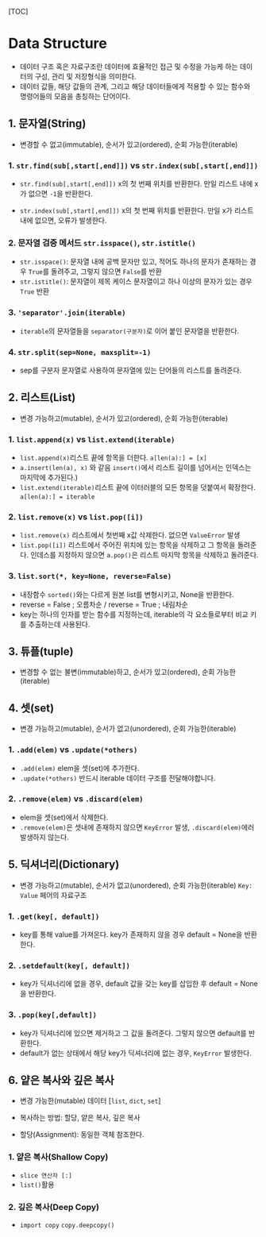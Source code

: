 [TOC]

# Data Structure

- 데이터 구조 혹은 자료구조란 데이터에 효율적인 접근 및 수정을 가능케 하는 데이터의 구성, 관리 및 저장형식을 의미한다.
- 데이터 값들, 해당 값들의 관계, 그리고 해당 데이터들에게 적용할 수 있는 함수와 명령어들의 모음을 총칭하는 단어이다.

## 1. 문자열(String)

- 변경할 수 없고(immutable), 순서가 있고(ordered), 순회 가능한(iterable)

### 1. `str.find(sub[,start[,end]])` vs `str.index(sub[,start[,end]])`

-  `str.find(sub[,start[,end]])` x의 첫 번째 위치를 반환한다. 만일 리스트 내에 x가 없으면 `-1`을 반환한다. 

- `str.index(sub[,start[,end]])` x의 첫 번째 위치를 반환한다. 만일 x가 리스트 내에 없으면, 오류가 발생한다.

### 2. 문자열 검증 메서드 `str.isspace()`, `str.istitle()`

- `str.isspace()`: 문자열 내에 공백 문자만 있고, 적어도 하나의 문자가 존재하는 경우 `True`를 돌려주고, 그렇지 않으면 `False`를 반환
-  `str.istitle()`: 문자열이 제목 케이스 문자열이고 하나 이상의 문자가 있는 경우 `True` 반환

### 3. `'separator'.join(iterable)`

- `iterable`의 문자열들을 `separator(구분자)`로 이어 붙인 문자열을 반환한다. 

### 4. `str.split(sep=None, maxsplit=-1)` 

- sep를 구분자 문자열로 사용하여 문자열에 있는 단어들의 리스트를 돌려준다.



## 2. 리스트(List)

- 변경 가능하고(mutable), 순서가 있고(ordered),  순회 가능한(iterable)

### 1. `list.append(x)` vs `list.extend(iterable)`

-  `list.append(x)`리스트 끝에 항목을 더한다. `a[len(a):] = [x]`
  - `a.insert(len(a), x)` 와 같음 `insert()`에서 리스트 길이를 넘어서는 인덱스는 마지막에 추가된다.)
-  `list.extend(iterable)`리스트 끝에 이터러블의 모든 항목을 덧붙여서 확장한다. `a[len(a):] = iterable`

### 2. `list.remove(x)` vs `list.pop([i])`

- `list.remove(x)` 리스트에서 첫번째 x값 삭제한다. 없으면 `ValueError` 발생
-  `list.pop([i])` 리스트에서 주어진 위치에 있는 항목을 삭제하고 그 항목을 돌려준다. 인데스를 지정하지 않으면 `a.pop()`은 리스트 마지막 항목을 삭제하고 돌려준다.

### 3. `list.sort(*, key=None, reverse=False)`

- 내장함수 `sorted()`와는 다르게 원본 list를 변형시키고, None을 반환한다.
- reverse = False ; 오름차순 / reverse = True ; 내림차순
- key는 하나의 인자를 받는 함수를 지정하는데, iterable의 각 요소들로부터 비교 키를 추출하는데 사용된다. 

## 3. 튜플(tuple)

- 변경할 수 없는 불변(immutable)하고, 순서가 있고(ordered), 순회 가능한(iterable)

## 4. 셋(set)

- 변경 가능하고(mutable), 순서가 없고(unordered), 순회 가능한(iterable)

### 1. `.add(elem)` vs `.update(*others)`

-  `.add(elem)` elem을 셋(set)에 추가한다.
- `.update(*others)` 반드시 iterable 데이터 구조를 전달해야합니다.

### 2. `.remove(elem)` vs `.discard(elem)`

- elem을 셋(set)에서 삭제한다.
- `.remove(elem)`은 셋내에 존재하지 않으면 `KeyError` 발생, `.discard(elem)`에러 발생하지 않는다.

## 5. 딕셔너리(Dictionary)

- 변경 가능하고(mutable), 순서가 없고(unordered), 순회 가능한(iterable) `Key: Value` 페어의 자료구조

### 1. `.get(key[, default])`

- key를 통해 value를 가져온다. key가 존재하지 않을 경우 default = None을 반환한다.

### 2. `.setdefault(key[, default])`

- key가 딕셔너리에 없을 경우, default 값을 갖는 key를 삽입한 후 default = None 을 반환한다.

### 3. `.pop(key[,default])`

- key가 딕셔너리에 있으면 제거하고 그 값을 돌려준다. 그렇지 않으면 default를 반환한다.
- default가 없는 상태에서 해당 key가 딕셔너리에 없는 경우, `KeyError` 발생한다.



## 6. 얕은 복사와 깊은 복사

- 변경 가능한(mutable) 데이터 [`list`, `dict`, `set`]
- 복사하는 방법: 할당, 얕은 복사, 깊은 복사

- 할당(Assignment): 동일한 객체 참조한다.

### 1. 얕은 복사(Shallow Copy)

- `slice 연산자 [:]`
- `list()`활용 

### 2. 깊은 복사(Deep Copy)

- `import copy` `copy.deepcopy()`   